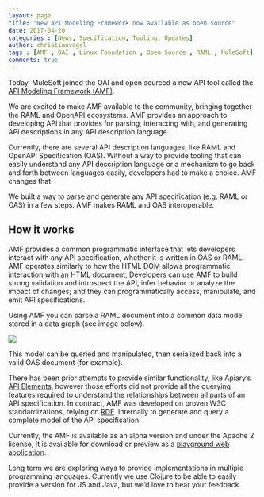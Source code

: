 ```yaml
---
layout: page
title: "New API Modeling Framework now available as open source"
date: 2017-04-20
categories : [News, Specification, Tooling, Updates]
author: christianvogel
tags : [AMF , OAI , Linux Foundation , Open Source , RAML , MuleSoft]
comments: true
---
```


Today, MuleSoft joined the OAI and open sourced a new API tool called the [API Modeling Framework (AMF)](https://raml-org.github.io/api-modeling-framework/).

We are excited to make AMF available to the community, bringing together the RAML and OpenAPI ecosystems. AMF provides an approach to developing API that provides for parsing, interacting with, and generating API descriptions in any API description language.

Currently, there are several API description languages, like RAML and OpenAPI Specification (OAS). Without a way to provide tooling that can easily understand any API description language or a mechanism to go back and forth between languages easily, developers had to make a choice. AMF changes that.

We built a way to parse and generate any API specification (e.g. RAML or OAS) in a few steps. AMF makes RAML and OAS interoperable.

## How it works

AMF provides a common programmatic interface that lets developers interact with any API specification, whether it is written in OAS or RAML. AMF operates similarly to how the HTML DOM allows programmatic interaction with an HTML document, Developers can use AMF to build strong validation and introspect the API, infer behavior or analyze the impact of changes; and they can programmatically access, manipulate, and emit API specifications.

Using AMF you can parse a RAML document into a common data model stored in a data graph (see image below).

![](https://lh4.googleusercontent.com/YvEzkTZAO6reG9EDJMlldPk7Q4X0MrLjnotI6WWzC4CQL7dLW2n6A69RdHFukznWUevQigWKT8gDPmxZ_yoTdDpiqHKrPrkfQZ6HuW9Mk2hZE9wCchT7WUymjnY5mKaeEkGgerE)

This model can be queried and manipulated, then serialized back into a valid OAS document (for example).

There has been prior attempts to provide similar functionality, like Apiary’s [API Elements](https://github.com/apiaryio/api-elements), however those efforts did not provide all the querying features required to understand the relationships between all parts of an API specification. In contract, AMF was developed on proven W3C standardizations, relying on [RDF](https://www.w3.org/RDF/)  internally to generate and query a complete model of the API specification.

Currently, the AMF is available as an alpha version and under the Apache 2 license, It is available for download or preview as a [playground web application](https://mulesoft-labs.github.io/amf-playground).

Long term we are exploring ways to provide implementations in multiple programming languages. Currently we use Clojure to be able to easily provide a version for JS and Java, but we’d love to hear your feedback.